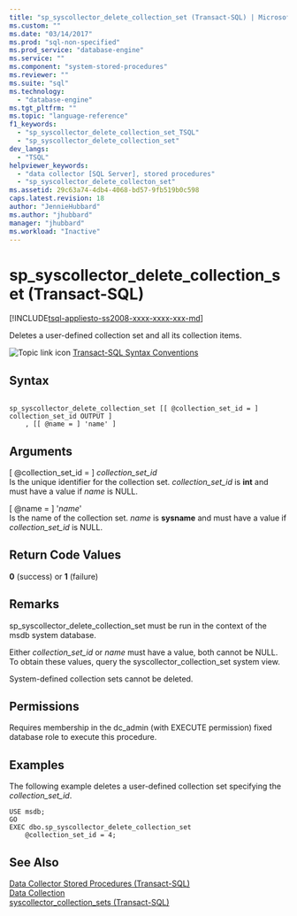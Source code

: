 ```yaml
---
title: "sp_syscollector_delete_collection_set (Transact-SQL) | Microsoft Docs"
ms.custom: ""
ms.date: "03/14/2017"
ms.prod: "sql-non-specified"
ms.prod_service: "database-engine"
ms.service: ""
ms.component: "system-stored-procedures"
ms.reviewer: ""
ms.suite: "sql"
ms.technology: 
  - "database-engine"
ms.tgt_pltfrm: ""
ms.topic: "language-reference"
f1_keywords: 
  - "sp_syscollector_delete_collection_set_TSQL"
  - "sp_syscollector_delete_collection_set"
dev_langs: 
  - "TSQL"
helpviewer_keywords: 
  - "data collector [SQL Server], stored procedures"
  - "sp_syscollector_delete_collecton_set"
ms.assetid: 29c63a74-4db4-4068-bd57-9fb519b0c598
caps.latest.revision: 18
author: "JennieHubbard"
ms.author: "jhubbard"
manager: "jhubbard"
ms.workload: "Inactive"
---
```

# sp_syscollector_delete_collection_set (Transact-SQL)
[!INCLUDE[tsql-appliesto-ss2008-xxxx-xxxx-xxx-md](../../includes/tsql-appliesto-ss2008-xxxx-xxxx-xxx-md.md)]

  Deletes a user-defined collection set and all its collection items.  
  
 ![Topic link icon](../../database-engine/configure-windows/media/topic-link.gif "Topic link icon") [Transact-SQL Syntax Conventions](../../t-sql/language-elements/transact-sql-syntax-conventions-transact-sql.md)  
  
## Syntax  
  
```  
  
sp_syscollector_delete_collection_set [[ @collection_set_id = ] collection_set_id OUTPUT ]  
    , [[ @name = ] 'name' ]  
```  
  
## Arguments  
 [ @collection_set_id = ] *collection_set_id*  
 Is the unique identifier for the collection set. *collection_set_id* is **int** and must have a value if *name* is NULL.  
  
 [ @name = ] '*name*'  
 Is the name of the collection set. *name* is **sysname** and must have a value if *collection_set_id* is NULL.  
  
## Return Code Values  
 **0** (success) or **1** (failure)  
  
## Remarks  
 sp_syscollector_delete_collection_set must be run in the context of the msdb system database.  
  
 Either *collection_set_id* or *name* must have a value, both cannot be NULL. To obtain these values, query the syscollector_collection_set system view.  
  
 System-defined collection sets cannot be deleted.  
  
## Permissions  
 Requires membership in the dc_admin (with EXECUTE permission) fixed database role to execute this procedure.  
  
## Examples  
 The following example deletes a user-defined collection set specifying the *collection_set_id*.  
  
```  
USE msdb;  
GO  
EXEC dbo.sp_syscollector_delete_collection_set  
    @collection_set_id = 4;  
```  
  
## See Also  
 [Data Collector Stored Procedures &#40;Transact-SQL&#41;](../../relational-databases/system-stored-procedures/data-collector-stored-procedures-transact-sql.md)   
 [Data Collection](../../relational-databases/data-collection/data-collection.md)   
 [syscollector_collection_sets &#40;Transact-SQL&#41;](../../relational-databases/system-catalog-views/syscollector-collection-sets-transact-sql.md)  
  
  
